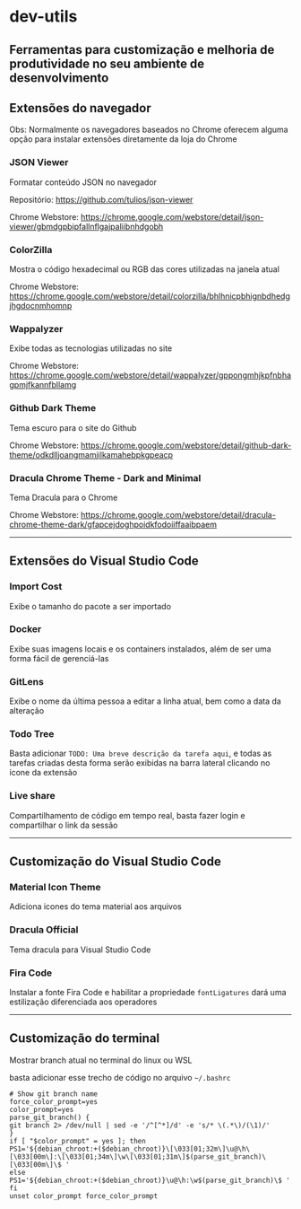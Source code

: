 # dev-utils

## Ferramentas para customização e melhoria de produtividade no seu ambiente de desenvolvimento

## Extensões do navegador

Obs: Normalmente os navegadores baseados no Chrome oferecem alguma opção para instalar extensões diretamente da loja do Chrome

### JSON Viewer

Formatar conteúdo JSON no navegador

Repositório: https://github.com/tulios/json-viewer

Chrome Webstore: https://chrome.google.com/webstore/detail/json-viewer/gbmdgpbipfallnflgajpaliibnhdgobh

### ColorZilla

Mostra o código hexadecimal ou RGB das cores utilizadas na janela atual

Chrome Webstore: https://chrome.google.com/webstore/detail/colorzilla/bhlhnicpbhignbdhedgjhgdocnmhomnp

### Wappalyzer

Exibe todas as tecnologias utilizadas no site

Chrome Webstore: https://chrome.google.com/webstore/detail/wappalyzer/gppongmhjkpfnbhagpmjfkannfbllamg

### Github Dark Theme

Tema escuro para o site do Github

Chrome Webstore: https://chrome.google.com/webstore/detail/github-dark-theme/odkdlljoangmamjilkamahebpkgpeacp

### Dracula Chrome Theme - Dark and Minimal

Tema Dracula para o Chrome

Chrome Webstore: https://chrome.google.com/webstore/detail/dracula-chrome-theme-dark/gfapcejdoghpoidkfodoiiffaaibpaem

---

## Extensões do Visual Studio Code

### Import Cost

Exibe o tamanho do pacote a ser importado

### Docker

Exibe suas imagens locais e os containers instalados, além de ser uma forma fácil de gerenciá-las

### GitLens

Exibe o nome da última pessoa a editar a linha atual, bem como a data da alteração

### Todo Tree

Basta adicionar `TODO: Uma breve descrição da tarefa aqui`, e todas as tarefas criadas desta forma serão exibidas na barra lateral clicando no ícone da extensão

### Live share

Compartilhamento de código em tempo real, basta fazer login e compartilhar o link da sessão

---

## Customização do Visual Studio Code

### Material Icon Theme

Adiciona icones do tema material aos arquivos

### Dracula Official

Tema dracula para Visual Studio Code

### Fira Code

Instalar a fonte Fira Code e habilitar a propriedade `fontLigatures` dará uma estilização diferenciada aos operadores

---

## Customização do terminal

Mostrar branch atual no terminal do linux ou WSL

basta adicionar esse trecho de código no arquivo `~/.bashrc`

```shell
# Show git branch name
force_color_prompt=yes
color_prompt=yes
parse_git_branch() {
git branch 2> /dev/null | sed -e '/^[^*]/d' -e 's/* \(.*\)/(\1)/'
}
if [ "$color_prompt" = yes ]; then
PS1='${debian_chroot:+($debian_chroot)}\[\033[01;32m\]\u@\h\[\033[00m\]:\[\033[01;34m\]\w\[\033[01;31m\]$(parse_git_branch)\[\033[00m\]\$ '
else
PS1='${debian_chroot:+($debian_chroot)}\u@\h:\w$(parse_git_branch)\$ '
fi
unset color_prompt force_color_prompt
```
